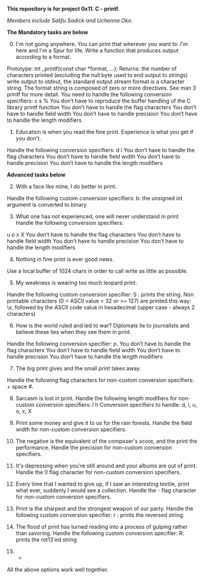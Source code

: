 **This repository is for project 0x11. C - printf.**

*Members include Salifu Sadick and Uchenna Oko.*

**The Mandatory tasks are below**

0. I'm not going anywhere. You can print that wherever you want to. I'm here and I'm a Spur for life.
Write a function that produces output according to a format.

Prototype: int _printf(const char *format, ...);
Returns: the number of characters printed (excluding the null byte used to end output to strings)
write output to stdout, the standard output stream
format is a character string. The format string is composed of zero or more directives. See man 3 printf for more detail. You need to handle the following conversion specifiers:
c
s
%
You don’t have to reproduce the buffer handling of the C library printf function
You don’t have to handle the flag characters
You don’t have to handle field width
You don’t have to handle precision
You don’t have to handle the length modifiers

1. Education is when you read the fine print. Experience is what you get if you don't.

Handle the following conversion specifiers:
d
i
You don’t have to handle the flag characters
You don’t have to handle field width
You don’t have to handle precision
You don’t have to handle the length modifiers

**Advanced tasks below**

2. With a face like mine, I do better in print.

Handle the following custom conversion specifiers:
b: the unsigned int argument is converted to binary

3. What one has not experienced, one will never understand in print
Handle the following conversion specifiers:

u
o
x
X
You don’t have to handle the flag characters
You don’t have to handle field width
You don’t have to handle precision
You don’t have to handle the length modifiers

4. Nothing in fine print is ever good news.

Use a local buffer of 1024 chars in order to call write as little as possible.

5. My weakness is wearing too much leopard print.

Handle the following custom conversion specifier:
S : prints the string.
Non printable characters (0 < ASCII value < 32 or >= 127) are printed this way: \x, followed by the ASCII code value in hexadecimal (upper case - always 2 characters)

6. How is the world ruled and led to war? Diplomats lie to journalists and believe these lies when they see them in print.

Handle the following conversion specifier: p.
You don’t have to handle the flag characters
You don’t have to handle field width
You don’t have to handle precision
You don’t have to handle the length modifiers

7. The big print gives and the small print takes away.

Handle the following flag characters for non-custom conversion specifiers:
+
space
#.

8. Sarcasm is lost in print.
Handle the following length modifiers for non-custom conversion specifiers:
l
h
Conversion specifiers to handle: d, i, u, o, x, X

9. Print some money and give it to us for the rain forests.
Handle the field width for non-custom conversion specifiers.

10. The negative is the equivalent of the composer's score, and the print the performance.
Handle the precision for non-custom conversion specifiers.

11. It's depressing when you're still around and your albums are out of print.
Handle the 0 flag character for non-custom conversion specifiers.

12. Every time that I wanted to give up, if I saw an interesting textile, print what ever, suddenly I would see a collection.
Handle the - flag character for non-custom conversion specifiers.

13. Print is the sharpest and the strongest weapon of our party.
Handle the following custom conversion specifier:
r : prints the reversed string.

14. The flood of print has turned reading into a process of gulping rather than savoring.
Handle the following custom conversion specifier:
R: prints the rot13'ed string

15. *
All the above options work well together.

